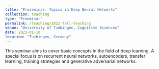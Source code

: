 ```yaml
---
title: "Proseminar: Topics in Deep Neural Networks"
collection: teaching
type: "Proeminar"
permalink: /teaching/2022-fall-teaching
venue: "University of Tuebingen, Cognitive Sciences"
date: 2022-01-10
location: "Tuebingen, Germany"
---
```


This seminar aims to cover basic concepts in the field of deep learning. A special focus is on recurrent neural networks, autoencoders, transfer learning, training strategies and generative adversarial networks.